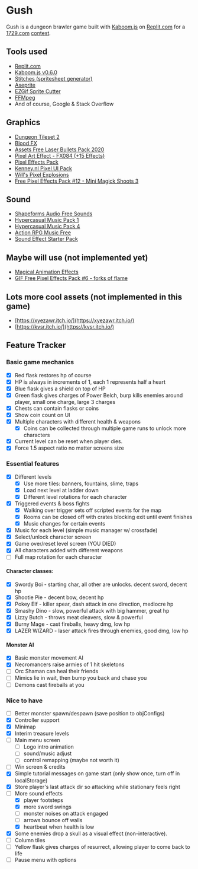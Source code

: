 # Gush

Gush is a dungeon brawler game built with [Kaboom.js](https://kaboomjs.com/) on [Replit.com](https://replit.com/) for a [1729.com](https://1729.com/) [contest](https://1729.com/replit-kaboom).

## Tools used
- [Replit.com](https://replit.com/)
- [Kaboom.js v0.6.0](https://kaboomjs.com/)
- [Stitches (spritesheet generator)](https://draeton.github.io/stitches/)
- [Aseprite](https://www.aseprite.org/)
- [EZGif Sprite Cutter](https://ezgif.com/sprite-cutter)
- [FFMpeg](https://www.ffmpeg.org/)
- And of course, Google & Stack Overflow

## Graphics
- [Dungeon Tileset 2](https://0x72.itch.io/dungeontileset-ii)
- [Blood FX](https://jasontomlee.itch.io/blood-fx)
- [Assets Free Laser Bullets Pack 2020](https://wenrexa.itch.io/laser2020)
- [Pixel Art Effect - FX084 (+15 Effects)](https://kvsr.itch.io/fx084)
- [Pixel Effects Pack](https://codemanu.itch.io/pixelart-effect-pack)
- [Kenney.nl Pixel UI Pack](https://kenney.nl/assets/pixel-ui-pack)
- [Will's Pixel Explosions](https://untiedgames.itch.io/five-free-pixel-explosions)
- [Free Pixel Effects Pack #12 - Mini Magick Shoots 3](https://xyezawr.itch.io/gif-free-pixel-effects-pack-12-mini-magick-shoots-3)

## Sound
- [Shapeforms Audio Free Sounds](https://shapeforms.itch.io/shapeforms-audio-free-sfx)
- [Hypercasual Music Pack 1](https://www.void1gaming.com/hypercasual-music-pack-1)
- [Hypercasual Music Pack 4](https://www.void1gaming.com/hypercasual-music-pack-4)
- [Action RPG Music Free](https://vgcomposer.itch.io/action-rpg-music-free)
- [Sound Effect Starter Pack](https://simon13666.itch.io/sound-starter-pack)

## Maybe will use (not implemented yet)
- [Magical Animation Effects](https://pimen.itch.io/magical-animation-effects)
- [GIF Free Pixel Effects Pack #6 - forks of flame](https://xyezawr.itch.io/gif-free-pixel-effects-pack-6-forks-of-flame)

## Lots more cool assets (not implemented in this game)
- [https://xyezawr.itch.io/](https://xyezawr.itch.io/)
- [https://kvsr.itch.io/](https://kvsr.itch.io/)

## Feature Tracker

### Basic game mechanics
- [x] Red flask restores hp of course
- [x] HP is always in increments of 1, each 1 represents half a heart
- [x] Blue flask gives a shield on top of HP
- [x] Green flask gives charges of Power Belch, burp kills enemies around player, small one charge, large 3 charges
- [x] Chests can contain flasks or coins
 - [x] Show coin count on UI
- [x] Multiple characters with different health & weapons
  - [x] Coins can be collected through multiple game runs to unlock more characters
- [x] Current level can be reset when player dies.
- [x] Force 1.5 aspect ratio no matter screens size

### Essential features
- [x] Different levels
  - [x] Use more tiles: banners, fountains, slime, traps
  - [x] Load next level at ladder down
  - [x] Different level rotations for each character
- [x] Triggered events & boss fights
  - [x] Walking over trigger sets off scripted events for the map
  - [x] Rooms can be closed off with crates blocking exit until event finishes
  - [x] Music changes for certain events
- [x] Music for each level (simple music manager w/ crossfade)
- [x] Select/unlock character screen
- [x] Game over/reset level screen (YOU DIED)
- [x] All characters added with different weapons
- [ ] Full map rotation for each character

#### Character classes:
- [x] Swordy Boi - starting char, all other are unlocks. decent sword, decent hp
- [x] Shootie Pie - decent bow, decent hp
- [x] Pokey Elf - killer spear, dash attack in one direction, mediocre hp
- [x] Smashy Dino - slow, powerful attack with big hammer, great hp
- [x] Lizzy Butch - throws meat cleavers, slow & powerful
- [x] Burny Mage - cast fireballs, heavy dmg, low hp
- [x] LAZER WIZARD - laser attack fires through enemies, good dmg, low hp

#### Monster AI
- [x] Basic monster movement AI
- [x] Necromancers raise armies of 1 hit skeletons
- [ ] Orc Shaman can heal their friends
- [ ] Mimics lie in wait, then bump you back and chase you
- [ ] Demons cast fireballs at you

### Nice to have
- [ ] Better monster spawn/despawn (save position to objConfigs)
- [x] Controller support
- [x] Minimap
- [x] Interim treasure levels
- [ ] Main menu screen
  - [ ] Logo intro animation
  - [ ] sound/music adjust
  - [ ] control remapping (maybe not worth it)
- [ ] Win screen & credits
- [x] Simple tutorial messages on game start (only show once, turn off in localStorage)
- [x] Store player's last attack dir so attacking while stationary feels right
- [ ] More sound effects
  - [x] player footsteps
  - [x] more sword swings
  - [ ] monster noises on attack engaged
  - [ ] arrows bounce off walls
  - [x] heartbeat when health is low
- [x] Some enemies drop a skull as a visual effect (non-interactive).
- [ ] Column tiles
- [ ] Yellow flask gives charges of resurrect, allowing player to come back to life
- [ ] Pause menu with options